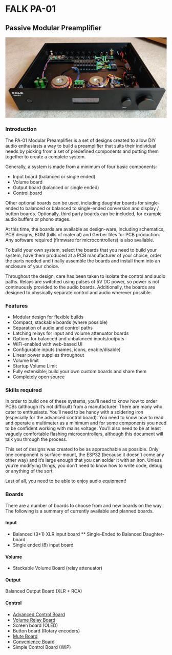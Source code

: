 # FALK PA-01
## Passive Modular Preamplifier

![PA-01 built](img/pa-01-overview.jpg)

### Introduction
The PA-01 Modular Preamplifier is a set of designs created to allow DIY audio enthusiasts a way to build a preamplifier that suits their individual needs by picking from a set of predefined components and putting them together to create a complete system.

Generally, a system is made from a minimum of four basic components:
* Input board (balanced or single ended)
* Volume board
* Output board (balanced or single ended)
* Control board

Other optional boards can be used, including daughter boards for single-ended to balanced or balanced to single-ended conversion and display / button boards. Optionally, third party boards can be included, for example audio buffers or phono stages.

At this time, the boards are available as design-ware, including schematics, PCB designs, BOM (bills of material) and Gerber files for PCB production. Any software required (firmware for microcontrollers) is also available.

To build your own system, select the boards that you need to build your system, have them produced at a PCB manufacturer of your choice, order the parts needed and finally assemble the boards and install them into an enclosure of your choice.

Throughout the design, care has been taken to isolate the control and audio paths. Relays are switched using pulses of 5V DC power, so power is not continuously provided to the audio boards. Additionally, the boards are designed to physically separate control and audio wherever possible.

### Features
* Modular design for flexible builds
* Compact, stackable boards (where possible)
* Separation of audio and control paths
* Latching relays for input and volume attenuator boards
* Options for balanced and unbalanced inputs/outputs
* WiFi-enabled with web-based UI
* Configurable inputs (names, icons, enable/disable)
* Linear power supplies throughout
* Volume limit
* Startup Volume Limit
* Fully extensible; build your own custom boards and share them
* Completely open source

### Skills required
In order to build one of these systems, you’ll need to know how to order PCBs (although it’s not difficult) from a manufacturer. There are many who cater to enthusiasts. You’ll need to be handy with a soldering iron (especially for the advanced control board). You need to know how to read and operate a multimeter as a minimum and for some components you need to be confident working with mains voltage. You’ll also need to be at least vaguely comfortable flashing microcontrollers, although this document will talk you through the process.

This set of designs was created to be as approachable as possible. Only one component is surface-mount, the ESP32 (because it doesn’t come any other way) and it’s large enough that you can solder it with an iron. Unless you’re modifying things, you don’t need to know how to write code, debug or anything of the sort.

Last of all, you need to be able to enjoy audio equipment!

### Boards

There are a number of boards to choose from and new boards on the way. The following is a summary of currently available and planned boards.

#### Input
* Balanced (3+1) XLR input board
** Single-Ended to Balanced Daughter-board
* Single ended (6) input board

#### Volume
* Stackable Volume Board (relay attenuator)

#### Output
Balanced Output Board (XLR + RCA)

#### Control
* [Advanced Control Board](boards/control/advanced-control-board/)
* [Volume Relay Board](boards/audio/relay-volume/)
* Screen board (OLED)
* Button board (Rotary encoders)
* [Mute Board](boards/misc/mute/)
* [Convenience Board](boards/misc/conveience/)
* Simple Control Board (WIP)

